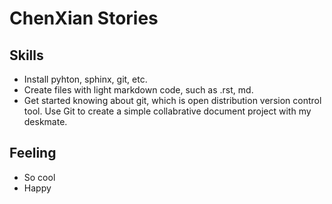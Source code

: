 # ChenXian Stories

## Skills
- Install pyhton, sphinx, git, etc.
- Create files with light markdown code, such as .rst, md.
- Get started knowing about git, which is open distribution version control tool. Use Git to create a simple collabrative document project with my deskmate.

## Feeling
- So cool
- Happy





